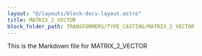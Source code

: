 ```yaml
---
layout: "@/layouts/block-docs-layout.astro"
title: MATRIX_2_VECTOR
block_folder_path: TRANSFORMERS/TYPE_CASTING/MATRIX_2_VECTOR
---
```


This is the Markdown file for MATRIX_2_VECTOR

